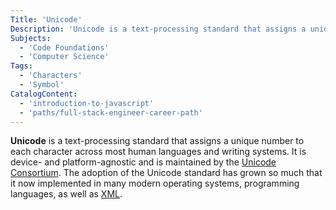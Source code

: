 ```yaml
---
Title: 'Unicode'
Description: 'Unicode is a text-processing standard that assigns a unique number to each character across most human languages and writing systems.'
Subjects:
  - 'Code Foundations'
  - 'Computer Science'
Tags:
  - 'Characters'
  - 'Symbol'
CatalogContent:
  - 'introduction-to-javascript'
  - 'paths/full-stack-engineer-career-path'
---
```


**Unicode** is a text-processing standard that assigns a unique number to each character across most human languages and writing systems. It is device- and platform-agnostic and is maintained by the [Unicode Consortium](https://home.unicode.org/). The adoption of the Unicode standard has grown so much that it now implemented in many modern operating systems, programming languages, as well as [XML](https://www.codecademy.com/resources/docs/general/xml).
